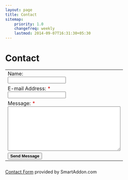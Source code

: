 ```yaml
---
layout: page
title: Contact
sitemap:
    priority: 1.0
    changefreq: weekly
    lastmod: 2014-09-07T16:31:30+05:30
---
```

# Contact

<!-- Do not change the code! -->

<script language="javascript">var sa_email_id = '56142-da1c5';var sa_sent_text = 'Thank you for shooting us a message! We will get back to you soon! ';</script>
<script language="javascript" src="http://s1.smartaddon.com/sa_htmlform.js"></script>
<div id="sa_contactdiv">
<form name=sa_htmlform style="margin:0px" onsubmit="return sa_contactform()">
<table>
<tr><td>Name:<br><input type="text" name="name" /></td></tr>
<tr><td>E-mail Address: <span style="color:#D70000">*</span><br><input type="text" name="email" required="true" /></td></tr>
<tr><td>Message: <span style="color:#D70000">*</span><br><textarea name="message" cols="42" rows="9" required="true"></textarea></td></tr>
<tr><td><input type="submit" value="Send Message" style="font-weight:bold"></td></tr>
</table>
</form><div style="padding-top:10px"><a href="http://www.smartaddon.com/contact_form.html">Contact Form</a> provided by SmartAddon.com</div></div>

